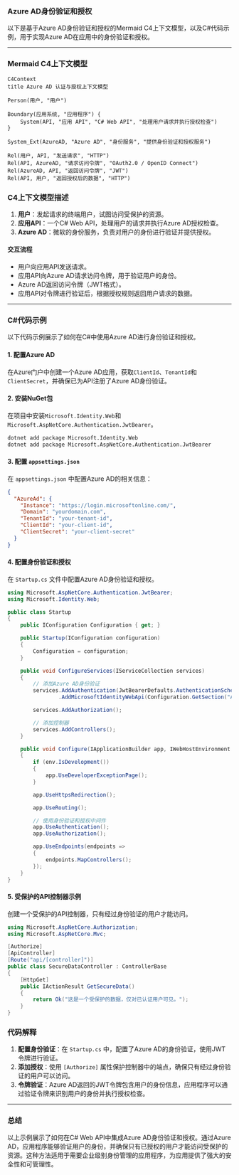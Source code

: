 ### Azure AD身份验证和授权

以下是基于Azure AD身份验证和授权的Mermaid C4上下文模型，以及C#代码示例，用于实现Azure AD在应用中的身份验证和授权。

---

### Mermaid C4上下文模型

```mermaid
C4Context
title Azure AD 认证与授权上下文模型

Person(用户, "用户") 

Boundary(应用系统, "应用程序") {
    System(API, "应用 API", "C# Web API", "处理用户请求并执行授权检查")
}

System_Ext(AzureAD, "Azure AD", "身份服务", "提供身份验证和授权服务")

Rel(用户, API, "发送请求", "HTTP")
Rel(API, AzureAD, "请求访问令牌", "OAuth2.0 / OpenID Connect")
Rel(AzureAD, API, "返回访问令牌", "JWT")
Rel(API, 用户, "返回授权后的数据", "HTTP")
```

### C4上下文模型描述

1. **用户**：发起请求的终端用户，试图访问受保护的资源。
2. **应用API**：一个C# Web API，处理用户的请求并执行Azure AD授权检查。
3. **Azure AD**：微软的身份服务，负责对用户的身份进行验证并提供授权。

#### 交互流程

- 用户向应用API发送请求。
- 应用API向Azure AD请求访问令牌，用于验证用户的身份。
- Azure AD返回访问令牌（JWT格式）。
- 应用API对令牌进行验证后，根据授权规则返回用户请求的数据。

---

### C#代码示例

以下代码示例展示了如何在C#中使用Azure AD进行身份验证和授权。

#### 1. 配置Azure AD

在Azure门户中创建一个Azure AD应用，获取`ClientId`、`TenantId`和`ClientSecret`，并确保已为API注册了Azure AD身份验证。

#### 2. 安装NuGet包

在项目中安装`Microsoft.Identity.Web`和`Microsoft.AspNetCore.Authentication.JwtBearer`。

```bash
dotnet add package Microsoft.Identity.Web
dotnet add package Microsoft.AspNetCore.Authentication.JwtBearer
```

#### 3. 配置 `appsettings.json`

在 `appsettings.json` 中配置Azure AD的相关信息：

```json
{
  "AzureAd": {
    "Instance": "https://login.microsoftonline.com/",
    "Domain": "yourdomain.com",
    "TenantId": "your-tenant-id",
    "ClientId": "your-client-id",
    "ClientSecret": "your-client-secret"
  }
}
```

#### 4. 配置身份验证和授权

在 `Startup.cs` 文件中配置Azure AD身份验证和授权。

```csharp
using Microsoft.AspNetCore.Authentication.JwtBearer;
using Microsoft.Identity.Web;

public class Startup
{
    public IConfiguration Configuration { get; }

    public Startup(IConfiguration configuration)
    {
        Configuration = configuration;
    }

    public void ConfigureServices(IServiceCollection services)
    {
        // 添加Azure AD身份验证
        services.AddAuthentication(JwtBearerDefaults.AuthenticationScheme)
                .AddMicrosoftIdentityWebApi(Configuration.GetSection("AzureAd"));

        services.AddAuthorization();

        // 添加控制器
        services.AddControllers();
    }

    public void Configure(IApplicationBuilder app, IWebHostEnvironment env)
    {
        if (env.IsDevelopment())
        {
            app.UseDeveloperExceptionPage();
        }

        app.UseHttpsRedirection();

        app.UseRouting();

        // 使用身份验证和授权中间件
        app.UseAuthentication();
        app.UseAuthorization();

        app.UseEndpoints(endpoints =>
        {
            endpoints.MapControllers();
        });
    }
}
```

#### 5. 受保护的API控制器示例

创建一个受保护的API控制器，只有经过身份验证的用户才能访问。

```csharp
using Microsoft.AspNetCore.Authorization;
using Microsoft.AspNetCore.Mvc;

[Authorize]
[ApiController]
[Route("api/[controller]")]
public class SecureDataController : ControllerBase
{
    [HttpGet]
    public IActionResult GetSecureData()
    {
        return Ok("这是一个受保护的数据，仅对已认证用户可见。");
    }
}
```

### 代码解释

1. **配置身份验证**：在 `Startup.cs` 中，配置了Azure AD的身份验证，使用JWT令牌进行验证。
2. **添加授权**：使用 `[Authorize]` 属性保护控制器中的端点，确保只有经过身份验证的用户可以访问。
3. **令牌验证**：Azure AD返回的JWT令牌包含用户的身份信息，应用程序可以通过验证令牌来识别用户的身份并执行授权检查。

---

### 总结

以上示例展示了如何在C# Web API中集成Azure AD身份验证和授权。通过Azure AD，应用程序能够验证用户的身份，并确保只有已授权的用户才能访问受保护的资源。这种方法适用于需要企业级别身份管理的应用程序，为应用提供了强大的安全性和可管理性。
